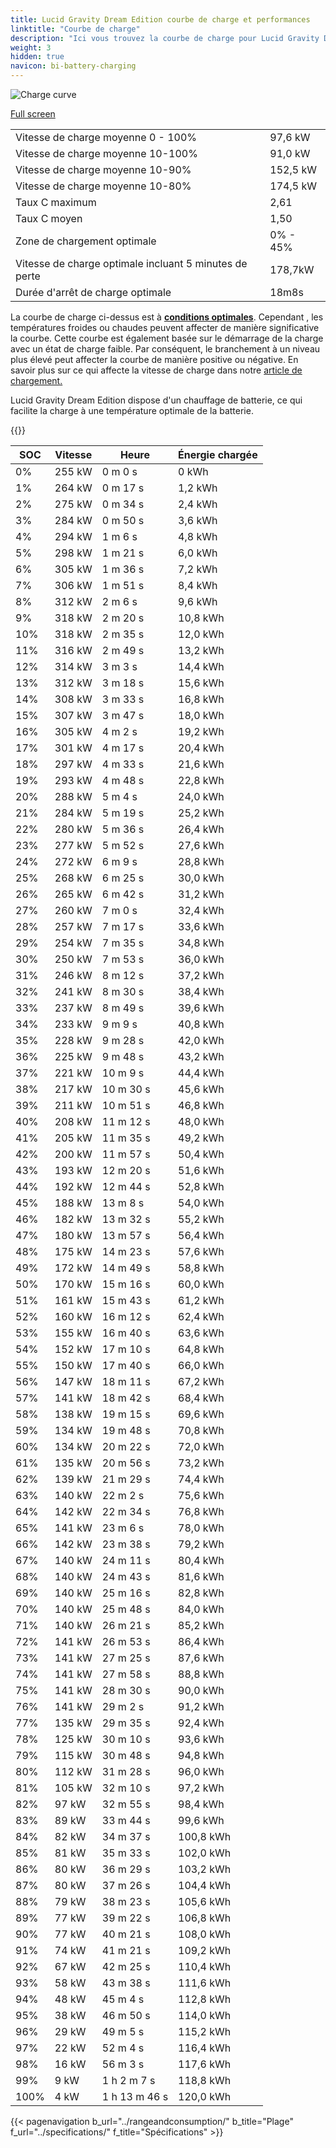 ```yaml
---
title: Lucid Gravity Dream Edition courbe de charge et performances
linktitle: "Courbe de charge"
description: "Ici vous trouvez la courbe de charge pour Lucid Gravity Dream Edition."
weight: 3
hidden: true
navicon: bi-battery-charging
---
```

<!-- markdownlint-disable MD033 -->
<img src="/images/models/lucid/gravity/gravity_dream_edition/chargingcurve.svg" alt="Charge curve" class="img-fluid">

[Full screen](/images/models/lucid/gravity/gravity_dream_edition/chargingcurve.svg)


<table class="table table-striped border">
<tbody>
<tr>
<td>Vitesse de charge moyenne 0 - 100%</td><td>97,6 kW</td>
</tr>
<tr>
<td>Vitesse de charge moyenne 10-100%</td><td>91,0 kW</td>
</tr>
<tr>
<td>Vitesse de charge moyenne 10-90%</td><td>152,5 kW</td>
</tr>
<tr>
<td>Vitesse de charge moyenne 10-80%</td><td>174,5 kW</td>
</tr>
<tr>
<td>Taux C maximum</td><td>2,61</td>
</tr>
<tr>
<td>Taux C moyen</td><td>1,50</td>
</tr>
<tr>
<td>Zone de chargement optimale</td><td>0% - 45%</td>
</tr>
<tr>
<td>Vitesse de charge optimale incluant 5 minutes de perte</td><td>178,7kW</td>
</tr>
<tr>
<td>Durée d'arrêt de charge optimale</td><td>18m8s</td>
</tr>
</tbody>
</table>


La courbe de charge ci-dessus est à **[conditions optimales](../../../../../technology/battery/charging/#temperature)**. Cependant , les températures froides ou chaudes peuvent affecter de manière significative la courbe. Cette courbe est également basée sur le démarrage de la charge avec un état de charge faible. Par conséquent, le branchement à un niveau plus élevé peut affecter la courbe de manière positive ou négative. En savoir plus sur ce qui affecte la vitesse de charge dans notre [article de chargement.](../../../../../technology/battery/charging/)


Lucid Gravity Dream Edition dispose d'un chauffage de batterie, ce qui facilite la charge à une température optimale de la batterie.


{{<evkxdisplayaddarticle />}}
<table class="table table-striped border">
<thead>
<tr><th>SOC</th><th>Vitesse</th><th>Heure</th><th>Énergie chargée</th></tr>
</thead>
<tbody>
<tr>
<td>0%</td><td>255 kW</td><td> 0 m 0 s </td><td>0 kWh </td>
</tr>
<tr>
<td>1%</td><td>264 kW</td><td> 0 m 17 s </td><td>1,2 kWh </td>
</tr>
<tr>
<td>2%</td><td>275 kW</td><td> 0 m 34 s </td><td>2,4 kWh </td>
</tr>
<tr>
<td>3%</td><td>284 kW</td><td> 0 m 50 s </td><td>3,6 kWh </td>
</tr>
<tr>
<td>4%</td><td>294 kW</td><td> 1 m 6 s </td><td>4,8 kWh </td>
</tr>
<tr>
<td>5%</td><td>298 kW</td><td> 1 m 21 s </td><td>6,0 kWh </td>
</tr>
<tr>
<td>6%</td><td>305 kW</td><td> 1 m 36 s </td><td>7,2 kWh </td>
</tr>
<tr>
<td>7%</td><td>306 kW</td><td> 1 m 51 s </td><td>8,4 kWh </td>
</tr>
<tr>
<td>8%</td><td>312 kW</td><td> 2 m 6 s </td><td>9,6 kWh </td>
</tr>
<tr>
<td>9%</td><td>318 kW</td><td> 2 m 20 s </td><td>10,8 kWh </td>
</tr>
<tr>
<td>10%</td><td>318 kW</td><td> 2 m 35 s </td><td>12,0 kWh </td>
</tr>
<tr>
<td>11%</td><td>316 kW</td><td> 2 m 49 s </td><td>13,2 kWh </td>
</tr>
<tr>
<td>12%</td><td>314 kW</td><td> 3 m 3 s </td><td>14,4 kWh </td>
</tr>
<tr>
<td>13%</td><td>312 kW</td><td> 3 m 18 s </td><td>15,6 kWh </td>
</tr>
<tr>
<td>14%</td><td>308 kW</td><td> 3 m 33 s </td><td>16,8 kWh </td>
</tr>
<tr>
<td>15%</td><td>307 kW</td><td> 3 m 47 s </td><td>18,0 kWh </td>
</tr>
<tr>
<td>16%</td><td>305 kW</td><td> 4 m 2 s </td><td>19,2 kWh </td>
</tr>
<tr>
<td>17%</td><td>301 kW</td><td> 4 m 17 s </td><td>20,4 kWh </td>
</tr>
<tr>
<td>18%</td><td>297 kW</td><td> 4 m 33 s </td><td>21,6 kWh </td>
</tr>
<tr>
<td>19%</td><td>293 kW</td><td> 4 m 48 s </td><td>22,8 kWh </td>
</tr>
<tr>
<td>20%</td><td>288 kW</td><td> 5 m 4 s </td><td>24,0 kWh </td>
</tr>
<tr>
<td>21%</td><td>284 kW</td><td> 5 m 19 s </td><td>25,2 kWh </td>
</tr>
<tr>
<td>22%</td><td>280 kW</td><td> 5 m 36 s </td><td>26,4 kWh </td>
</tr>
<tr>
<td>23%</td><td>277 kW</td><td> 5 m 52 s </td><td>27,6 kWh </td>
</tr>
<tr>
<td>24%</td><td>272 kW</td><td> 6 m 9 s </td><td>28,8 kWh </td>
</tr>
<tr>
<td>25%</td><td>268 kW</td><td> 6 m 25 s </td><td>30,0 kWh </td>
</tr>
<tr>
<td>26%</td><td>265 kW</td><td> 6 m 42 s </td><td>31,2 kWh </td>
</tr>
<tr>
<td>27%</td><td>260 kW</td><td> 7 m 0 s </td><td>32,4 kWh </td>
</tr>
<tr>
<td>28%</td><td>257 kW</td><td> 7 m 17 s </td><td>33,6 kWh </td>
</tr>
<tr>
<td>29%</td><td>254 kW</td><td> 7 m 35 s </td><td>34,8 kWh </td>
</tr>
<tr>
<td>30%</td><td>250 kW</td><td> 7 m 53 s </td><td>36,0 kWh </td>
</tr>
<tr>
<td>31%</td><td>246 kW</td><td> 8 m 12 s </td><td>37,2 kWh </td>
</tr>
<tr>
<td>32%</td><td>241 kW</td><td> 8 m 30 s </td><td>38,4 kWh </td>
</tr>
<tr>
<td>33%</td><td>237 kW</td><td> 8 m 49 s </td><td>39,6 kWh </td>
</tr>
<tr>
<td>34%</td><td>233 kW</td><td> 9 m 9 s </td><td>40,8 kWh </td>
</tr>
<tr>
<td>35%</td><td>228 kW</td><td> 9 m 28 s </td><td>42,0 kWh </td>
</tr>
<tr>
<td>36%</td><td>225 kW</td><td> 9 m 48 s </td><td>43,2 kWh </td>
</tr>
<tr>
<td>37%</td><td>221 kW</td><td> 10 m 9 s </td><td>44,4 kWh </td>
</tr>
<tr>
<td>38%</td><td>217 kW</td><td> 10 m 30 s </td><td>45,6 kWh </td>
</tr>
<tr>
<td>39%</td><td>211 kW</td><td> 10 m 51 s </td><td>46,8 kWh </td>
</tr>
<tr>
<td>40%</td><td>208 kW</td><td> 11 m 12 s </td><td>48,0 kWh </td>
</tr>
<tr>
<td>41%</td><td>205 kW</td><td> 11 m 35 s </td><td>49,2 kWh </td>
</tr>
<tr>
<td>42%</td><td>200 kW</td><td> 11 m 57 s </td><td>50,4 kWh </td>
</tr>
<tr>
<td>43%</td><td>193 kW</td><td> 12 m 20 s </td><td>51,6 kWh </td>
</tr>
<tr>
<td>44%</td><td>192 kW</td><td> 12 m 44 s </td><td>52,8 kWh </td>
</tr>
<tr>
<td>45%</td><td>188 kW</td><td> 13 m 8 s </td><td>54,0 kWh </td>
</tr>
<tr>
<td>46%</td><td>182 kW</td><td> 13 m 32 s </td><td>55,2 kWh </td>
</tr>
<tr>
<td>47%</td><td>180 kW</td><td> 13 m 57 s </td><td>56,4 kWh </td>
</tr>
<tr>
<td>48%</td><td>175 kW</td><td> 14 m 23 s </td><td>57,6 kWh </td>
</tr>
<tr>
<td>49%</td><td>172 kW</td><td> 14 m 49 s </td><td>58,8 kWh </td>
</tr>
<tr>
<td>50%</td><td>170 kW</td><td> 15 m 16 s </td><td>60,0 kWh </td>
</tr>
<tr>
<td>51%</td><td>161 kW</td><td> 15 m 43 s </td><td>61,2 kWh </td>
</tr>
<tr>
<td>52%</td><td>160 kW</td><td> 16 m 12 s </td><td>62,4 kWh </td>
</tr>
<tr>
<td>53%</td><td>155 kW</td><td> 16 m 40 s </td><td>63,6 kWh </td>
</tr>
<tr>
<td>54%</td><td>152 kW</td><td> 17 m 10 s </td><td>64,8 kWh </td>
</tr>
<tr>
<td>55%</td><td>150 kW</td><td> 17 m 40 s </td><td>66,0 kWh </td>
</tr>
<tr>
<td>56%</td><td>147 kW</td><td> 18 m 11 s </td><td>67,2 kWh </td>
</tr>
<tr>
<td>57%</td><td>141 kW</td><td> 18 m 42 s </td><td>68,4 kWh </td>
</tr>
<tr>
<td>58%</td><td>138 kW</td><td> 19 m 15 s </td><td>69,6 kWh </td>
</tr>
<tr>
<td>59%</td><td>134 kW</td><td> 19 m 48 s </td><td>70,8 kWh </td>
</tr>
<tr>
<td>60%</td><td>134 kW</td><td> 20 m 22 s </td><td>72,0 kWh </td>
</tr>
<tr>
<td>61%</td><td>135 kW</td><td> 20 m 56 s </td><td>73,2 kWh </td>
</tr>
<tr>
<td>62%</td><td>139 kW</td><td> 21 m 29 s </td><td>74,4 kWh </td>
</tr>
<tr>
<td>63%</td><td>140 kW</td><td> 22 m 2 s </td><td>75,6 kWh </td>
</tr>
<tr>
<td>64%</td><td>142 kW</td><td> 22 m 34 s </td><td>76,8 kWh </td>
</tr>
<tr>
<td>65%</td><td>141 kW</td><td> 23 m 6 s </td><td>78,0 kWh </td>
</tr>
<tr>
<td>66%</td><td>142 kW</td><td> 23 m 38 s </td><td>79,2 kWh </td>
</tr>
<tr>
<td>67%</td><td>140 kW</td><td> 24 m 11 s </td><td>80,4 kWh </td>
</tr>
<tr>
<td>68%</td><td>140 kW</td><td> 24 m 43 s </td><td>81,6 kWh </td>
</tr>
<tr>
<td>69%</td><td>140 kW</td><td> 25 m 16 s </td><td>82,8 kWh </td>
</tr>
<tr>
<td>70%</td><td>140 kW</td><td> 25 m 48 s </td><td>84,0 kWh </td>
</tr>
<tr>
<td>71%</td><td>140 kW</td><td> 26 m 21 s </td><td>85,2 kWh </td>
</tr>
<tr>
<td>72%</td><td>141 kW</td><td> 26 m 53 s </td><td>86,4 kWh </td>
</tr>
<tr>
<td>73%</td><td>141 kW</td><td> 27 m 25 s </td><td>87,6 kWh </td>
</tr>
<tr>
<td>74%</td><td>141 kW</td><td> 27 m 58 s </td><td>88,8 kWh </td>
</tr>
<tr>
<td>75%</td><td>141 kW</td><td> 28 m 30 s </td><td>90,0 kWh </td>
</tr>
<tr>
<td>76%</td><td>141 kW</td><td> 29 m 2 s </td><td>91,2 kWh </td>
</tr>
<tr>
<td>77%</td><td>135 kW</td><td> 29 m 35 s </td><td>92,4 kWh </td>
</tr>
<tr>
<td>78%</td><td>125 kW</td><td> 30 m 10 s </td><td>93,6 kWh </td>
</tr>
<tr>
<td>79%</td><td>115 kW</td><td> 30 m 48 s </td><td>94,8 kWh </td>
</tr>
<tr>
<td>80%</td><td>112 kW</td><td> 31 m 28 s </td><td>96,0 kWh </td>
</tr>
<tr>
<td>81%</td><td>105 kW</td><td> 32 m 10 s </td><td>97,2 kWh </td>
</tr>
<tr>
<td>82%</td><td>97 kW</td><td> 32 m 55 s </td><td>98,4 kWh </td>
</tr>
<tr>
<td>83%</td><td>89 kW</td><td> 33 m 44 s </td><td>99,6 kWh </td>
</tr>
<tr>
<td>84%</td><td>82 kW</td><td> 34 m 37 s </td><td>100,8 kWh </td>
</tr>
<tr>
<td>85%</td><td>81 kW</td><td> 35 m 33 s </td><td>102,0 kWh </td>
</tr>
<tr>
<td>86%</td><td>80 kW</td><td> 36 m 29 s </td><td>103,2 kWh </td>
</tr>
<tr>
<td>87%</td><td>80 kW</td><td> 37 m 26 s </td><td>104,4 kWh </td>
</tr>
<tr>
<td>88%</td><td>79 kW</td><td> 38 m 23 s </td><td>105,6 kWh </td>
</tr>
<tr>
<td>89%</td><td>77 kW</td><td> 39 m 22 s </td><td>106,8 kWh </td>
</tr>
<tr>
<td>90%</td><td>77 kW</td><td> 40 m 21 s </td><td>108,0 kWh </td>
</tr>
<tr>
<td>91%</td><td>74 kW</td><td> 41 m 21 s </td><td>109,2 kWh </td>
</tr>
<tr>
<td>92%</td><td>67 kW</td><td> 42 m 25 s </td><td>110,4 kWh </td>
</tr>
<tr>
<td>93%</td><td>58 kW</td><td> 43 m 38 s </td><td>111,6 kWh </td>
</tr>
<tr>
<td>94%</td><td>48 kW</td><td> 45 m 4 s </td><td>112,8 kWh </td>
</tr>
<tr>
<td>95%</td><td>38 kW</td><td> 46 m 50 s </td><td>114,0 kWh </td>
</tr>
<tr>
<td>96%</td><td>29 kW</td><td> 49 m 5 s </td><td>115,2 kWh </td>
</tr>
<tr>
<td>97%</td><td>22 kW</td><td> 52 m 4 s </td><td>116,4 kWh </td>
</tr>
<tr>
<td>98%</td><td>16 kW</td><td> 56 m 3 s </td><td>117,6 kWh </td>
</tr>
<tr>
<td>99%</td><td>9 kW</td><td>1 h 2 m 7 s </td><td>118,8 kWh </td>
</tr>
<tr>
<td>100%</td><td>4 kW</td><td>1 h 13 m 46 s </td><td>120,0 kWh </td>
</tr>
</tbody>
</table>


{{< pagenavigation b_url="../rangeandconsumption/" b_title="Plage" f_url="../specifications/" f_title="Spécifications" >}}
